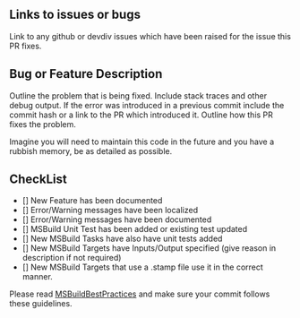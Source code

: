 ## Links to issues or bugs

Link to any github or devdiv issues which have been
raised for the issue this PR fixes.

## Bug or Feature Description

Outline the problem that is being fixed. Include stack traces
and other debug output. If the error was introduced in a previous
commit include the commit hash or a link to the PR which introduced
it.
Outline how this PR fixes the problem.

Imagine you will need to
maintain this code in the future and you have a rubbish memory, be as detailed
as possible.

## CheckList

- [] New Feature has been documented
- [] Error/Warning messages have been localized
- [] Error/Warning messages have been documented
- [] MSBuild Unit Test has been added or existing test updated
- [] New MSBuild Tasks have also have unit tests added
- [] New MSBuild Targets have Inputs/Output specified (give reason in description if not required)
- [] New MSBuild Targets that use a .stamp file use it in the correct manner.

Please read [MSBuildBestPractices](https://github.com/xamarin/xamarin-android/blob/main/Documentation/guides/MSBuildBestPractices.md) and make sure your commit follows these guidelines.